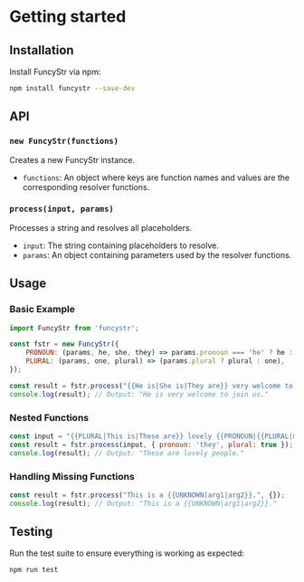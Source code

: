 # Getting started

## Installation

Install FuncyStr via npm:

```bash
npm install funcystr --save-dev
```

## API

### `new FuncyStr(functions)`

Creates a new FuncyStr instance.

- `functions`: An object where keys are function names and values are the corresponding resolver functions.

### `process(input, params)`

Processes a string and resolves all placeholders.

- `input`: The string containing placeholders to resolve.
- `params`: An object containing parameters used by the resolver functions.

## Usage

### Basic Example

```javascript
import FuncyStr from 'funcystr';

const fstr = new FuncyStr({
    PRONOUN: (params, he, she, they) => params.pronoun === 'he' ? he : params.pronoun === 'she' ? she : they,
    PLURAL: (params, one, plural) => (params.plural ? plural : one),
});

const result = fstr.process("{{He is|She is|They are}} very welcome to join us.", { pronoun: 'he' });
console.log(result); // Output: "He is very welcome to join us."
```

### Nested Functions

```javascript
const input = "{{PLURAL|This is|These are}} lovely {{PRONOUN|{{PLURAL|man|men}}|{{PLURAL|woman|women}}|{{PLURAL|person|people}}}}.";
const result = fstr.process(input, { pronoun: 'they', plural: true });
console.log(result); // Output: "These are lovely people."
```

### Handling Missing Functions

```javascript
const result = fstr.process("This is a {{UNKNOWN|arg1|arg2}}.", {});
console.log(result); // Output: "This is a {{UNKNOWN|arg1|arg2}}."
```
## Testing

Run the test suite to ensure everything is working as expected:

```bash
npm run test
```
